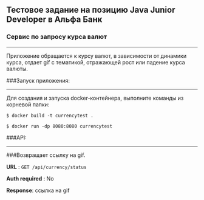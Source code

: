 ## Тестовое задание на позицию Java Junior Developer в Альфа Банк

### Сервис по запросу курса валют
___
Приложение обращается к курсу валют, в зависимости от динамики курса, отдает gif с тематикой, отражающей рост или падение курса валюты.

###Запуск приложения:
___
Для создания и запуска docker-контейнера, выполните команды из корневой папки:
```docker
$ docker build -t currencytest .
```
```docker
$ docker run -dp 8080:8080 currencytest
```
###API:
___
###Возвращает ссылку на gif.

**URL** : `GET /api/currency/status`

**Auth required** : No

**Response**: ссылка на gif